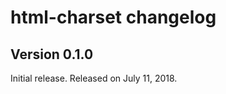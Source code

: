 html-charset changelog
======================

Version 0.1.0
-------------

Initial release.  Released on July 11, 2018.
